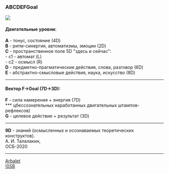 ### ABCDEFGoal    
![](https://telegra.ph/file/591dc1e98963a1b24f844.jpg)
#### Двигательные уровни:   
__A__ - тонус, состояние (4D)   
__B__ - ритм-синергия, автоматизмы, эмоции (2D)   
__C__ - пространственное поле 5D "здесь и сейчас":    
\- c1 - автомат (L)  
\- c2 - осмысл (R)  
__D__ - предметно-прагматические действия, слова, разговор (6D)   
__E__ - абстрактно-смысловые действия, наука, искусство (8D)   
***  
#### Вектор F→Goal (7D→3D):   
__F__ - сила намерения + энергия (7D)   
***   цбессознательных наработанных двигательных штампов-рефлексов)   
__G__ - целевое действие + результат (3D)   

***
__9D__ - знаний (осмысленных и осознаваемых теоретических конструктов).  
А. И. Талалакин,   
ОСБ-2020   

***
[Arbalet](Arbalet.md#osb_arbalet)  
[!0SB](!0SB.md#osb)
